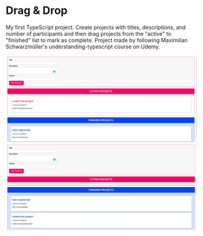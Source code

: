 # Drag & Drop

My first TypeScript project. Create projects with titles, descriptions, and number of participants and then drag projects from the "active" to "finished" list to mark as complete. Project made by following Maximilian Schwarzmüller's understanding-typescript course on Udemy.

!["Before move"](https://raw.githubusercontent.com/DeonLeer/project-drag-drop/master/before-move.png)
!["after move"](https://raw.githubusercontent.com/DeonLeer/project-drag-drop/master/after-move.png)